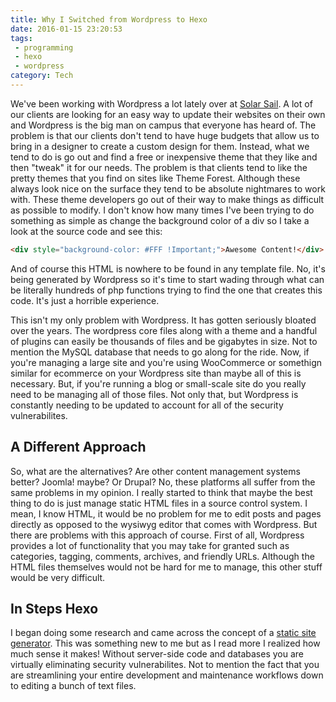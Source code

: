 ```yaml
---
title: Why I Switched from Wordpress to Hexo
date: 2016-01-15 23:20:53
tags: 
 - programming
 - hexo
 - wordpress
category: Tech
---
```


We've been working with Wordpress a lot lately over at <a href="http://solarsailtech.com">Solar Sail</a>.  A lot of our clients are looking for an easy way to update their websites on their own and Wordpress is the big man on campus that everyone has heard of.  The problem is that our clients don't tend to have huge budgets that allow us to bring in a designer to create a custom design for them.  Instead, what we tend to do is go out and find a free or inexpensive theme that they like and then "tweak" it for our needs.  The problem is that clients tend to like the pretty themes that you find on sites like Theme Forest.  Although these always look nice on the surface they tend to be absolute nightmares to work with.  These theme developers go out of their way to make things as difficult as possible to modify.  I don't know how many times I've been trying to do something as simple as change the background color of a div so I take a look at the source code and see this:

```html
<div style="background-color: #FFF !Important;">Awesome Content!</div>
```

And of course this HTML is nowhere to be found in any template file.  No, it's being generated by Wordpress so it's time to start wading through what can be literally hundreds of php functions trying to find the one that creates this code.  It's just a horrible experience.

This isn't my only problem with Wordpress.  It has gotten seriously bloated over the years.  The wordpress core files along with a theme and a handful of plugins can easily be thousands of files and be gigabytes in size.  Not to mention the MySQL database that needs to go along for the ride.  Now, if you're managing a large site and you're using WooCommerce or somethign similar for ecommerce on your Wordpress site than maybe all of this is necessary.  But, if you're running a blog or small-scale site do you really need to be managing all of those files.  Not only that, but Wordpress is constantly needing to be updated to account for all of the security vulnerabilites.

## A Different Approach

So, what are the alternatives?  Are other content management systems better?  Joomla! maybe?  Or Drupal?  No, these platforms all suffer from the same problems in my opinion. I really started to think that maybe the best thing to do is just manage static HTML files in a source control system.  I mean, I know HTML, it would be no problem for me to edit posts and pages directly as opposed to the wysiwyg editor that comes with Wordpress.  But there are problems with this approach of course.  First of all, Wordpress provides a lot of functionality that you may take for granted such as categories, tagging, comments, archives, and friendly URLs.  Although the HTML files themselves would not be hard for me to manage, this other stuff would be very difficult.

## In Steps Hexo

I began doing some research and came across the concept of a [static site generator](https://www.smashingmagazine.com/2015/11/modern-static-website-generators-next-big-thing/).  This was something new to me but as I read more I realized how much sense it makes!  Without server-side code and databases you are virtually eliminating security vulnerabilites.  Not to mention the fact that you are streamlining your entire development and maintenance workflows down to editing a bunch of text files. 